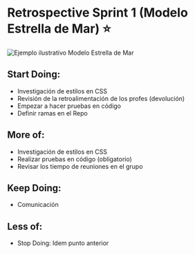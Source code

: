 # Retrospective Sprint 1 (Modelo Estrella de Mar) ⭐

![Ejemplo ilustrativo Modelo Estrella de Mar](https://www.grandespymes.com.ar/wp-content/uploads/2019/02/Redefinir-tus-Objetivos-con-la-Retrospectiva-Starfish.png "Estrella de Mar")

## Start Doing:
* Investigación de estilos en CSS
* Revisión de la retroalimentación de los profes (devolución)
* Empezar a hacer pruebas en código
* Definir ramas en el Repo

## More of: 
* Investigación de estilos en CSS
* Realizar pruebas en código (obligatorio)
* Revisar los tiempo de reuniones en el grupo

## Keep Doing:
* Comunicación

## Less of:
* Stop Doing: Idem punto anterior
